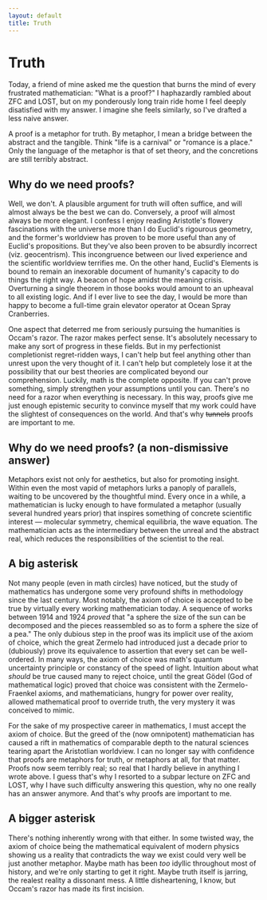 ```yaml
---
layout: default
title: Truth
---
```


# Truth

Today, a friend of mine asked me the question that burns the
mind of every frustrated mathematician: "What is a proof?" I
haphazardly rambled about ZFC and LOST, but on my
ponderously long train ride home I feel deeply disatisfied with
my answer. I imagine she feels similarly, so I've drafted a
less naive answer.

A proof is a metaphor for truth.
By metaphor, I mean a bridge between the abstract and the
tangible. Think "life is a carnival" or "romance is a place."
Only the language of the metaphor is that of set theory, and
the concretions are still terribly abstract.

## Why do we need proofs?
Well, we don't. A plausible argument for truth will often suffice,
and will almost always be the best we can do. Conversely, a
proof will almost always be more elegant. I confess I enjoy
reading Aristotle's flowery fascinations with the universe
more than I do Euclid's rigourous geometry, and the former's
worldview has proven to be more useful than any of Euclid's
propositions. But they've also been proven to be absurdly
incorrect (viz. geocentrism). This incongruence between our 
lived experience and the scientific worldview
terrifies me. On the other hand, Euclid's Elements is bound
to remain an inexorable document of humanity's capacity to 
do things the right way. A beacon of hope amidst the meaning 
crisis. Overturning a single theorem in those books would 
amount to an upheaval to all existing logic. And if I ever 
live to see the day, I would be more than happy to become a 
full-time grain elevator operator at Ocean Spray Cranberries.

One aspect that deterred me from seriously pursuing the
humanities is Occam's razor. The razor makes perfect sense.
It's absolutely necessary to make any sort of progress in
these fields. But in my perfectionist completionist
regret-ridden ways, I can't help but feel anything other 
than unrest upon the very thought of it. I can't help but
completely lose it at the possibility that our best theories are
complicated beyond our comprehension. Luckily, math is the complete opposite.
If you can't prove something, simply strengthen your assumptions
until you can. There's no need for
a razor when everything is necessary. In this way, proofs give me just enough
epistemic security to convince myself that my work could have the 
slightest of consequences on the world. And that's why ~~tunnels~~ 
proofs are important to me.

## Why do we need proofs? (a non-dismissive answer)
Metaphors exist not only for aesthetics, but also for promoting
insight. Within even the most vapid of metaphors lurks a panoply of
parallels, waiting to be uncovered by the thoughtful mind. Every once in a while, a 
mathematician is lucky enough to have formulated a metaphor (usually several hundred years prior)
that inspires something of concrete scientific interest — molecular
symmetry, chemical equilibria, the wave equation. The mathematician acts as the 
intermediary between the unreal and the abstract real, which reduces the
responsibilities of the scientist to the real.

## A big asterisk
Not many people (even in math circles) have noticed, but the study of mathematics
has undergone some very profound shifts in methodology since the last century.
Most notably, the axiom of choice is accepted to be true by virtually every
working mathematician today. A sequence of works between 1914 and 1924 *proved*
that "a sphere the size of the sun can be decomposed and the pieces reassembled
so as to form a sphere the size of a pea." The only dubious step in the proof
was its implicit use of the axiom of choice, which the great Zermelo had introduced
just a decade prior to (dubiously) prove its equivalence to assertion that
every set can be well-ordered. In many ways, the axiom of choice was math's
quantum uncertainty principle or constancy of the speed of light. Intuition
about what *should* be true caused many to reject choice, until the great Gödel
(God of mathematical logic) proved that choice was consistent with the
Zermelo-Fraenkel axioms, and mathematicians, hungry for power over reality,
allowed mathematical proof to override truth, the very mystery it was conceived to mimic.

For the sake of my prospective career in mathematics, I must accept the axiom of choice.
But the greed of the (now omnipotent) mathematician has caused a rift in mathematics of comparable
depth to the natural sciences tearing apart the Aristotlian worldview.
I can no longer say with confidence that proofs are metaphors for truth, or metaphors
at all, for that matter. Proofs now seem terribly real; so real that I hardly believe
in anything I wrote above. I guess that's why I resorted to a subpar lecture on ZFC and
LOST, why I have such difficulty answering this question, why no one really has an
answer anymore. And that's why proofs are important to me.

## A bigger asterisk
There's nothing inherently wrong with that either. In some twisted way,
the axiom of choice being the mathematical equivalent of
modern physics showing us a reality that contradicts the way we exist could
very well be just another metaphor. Maybe math has been *too*
idyllic throughout most of history, and we're only starting to get it right.
Maybe truth itself is jarring, the realest reality a dissonant mess. A little
disheartening, I know, but Occam's razor has made its first incision.
